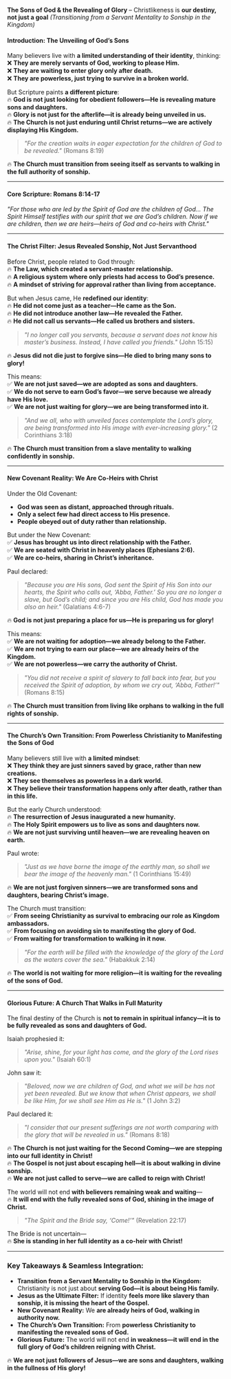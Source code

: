 **The Sons of God & the Revealing of Glory** – Christlikeness is **our destiny, not just a goal**
_(Transitioning from a Servant Mentality to Sonship in the Kingdom)_

#### **Introduction: The Unveiling of God’s Sons**

Many believers live with **a limited understanding of their identity**, thinking:  
❌ **They are merely servants of God, working to please Him.**  
❌ **They are waiting to enter glory only after death.**  
❌ **They are powerless, just trying to survive in a broken world.**

But Scripture paints **a different picture**:  
🔥 **God is not just looking for obedient followers—He is revealing mature sons and daughters.**  
🔥 **Glory is not just for the afterlife—it is already being unveiled in us.**  
🔥 **The Church is not just enduring until Christ returns—we are actively displaying His Kingdom.**

> _"For the creation waits in eager expectation for the children of God to be revealed."_ (Romans 8:19)

🔥 **The Church must transition from seeing itself as servants to walking in the full authority of sonship.**

---

#### **Core Scripture: Romans 8:14-17**

_"For those who are led by the Spirit of God are the children of God… The Spirit Himself testifies with our spirit that we are God’s children. Now if we are children, then we are heirs—heirs of God and co-heirs with Christ."_

---

#### **The Christ Filter: Jesus Revealed Sonship, Not Just Servanthood**

Before Christ, people related to God through:  
🔥 **The Law, which created a servant-master relationship.**  
🔥 **A religious system where only priests had access to God’s presence.**  
🔥 **A mindset of striving for approval rather than living from acceptance.**

But when Jesus came, He **redefined our identity**:  
🔥 **He did not come just as a teacher—He came as the Son.**  
🔥 **He did not introduce another law—He revealed the Father.**  
🔥 **He did not call us servants—He called us brothers and sisters.**

> _"I no longer call you servants, because a servant does not know his master’s business. Instead, I have called you friends."_ (John 15:15)

🔥 **Jesus did not die just to forgive sins—He died to bring many sons to glory!**

This means:  
✅ **We are not just saved—we are adopted as sons and daughters.**  
✅ **We do not serve to earn God’s favor—we serve because we already have His love.**  
✅ **We are not just waiting for glory—we are being transformed into it.**

> _"And we all, who with unveiled faces contemplate the Lord’s glory, are being transformed into His image with ever-increasing glory."_ (2 Corinthians 3:18)

🔥 **The Church must transition from a slave mentality to walking confidently in sonship.**

---

#### **New Covenant Reality: We Are Co-Heirs with Christ**

Under the Old Covenant:

- **God was seen as distant, approached through rituals.**
- **Only a select few had direct access to His presence.**
- **People obeyed out of duty rather than relationship.**

But under the New Covenant:  
✅ **Jesus has brought us into direct relationship with the Father.**  
✅ **We are seated with Christ in heavenly places (Ephesians 2:6).**  
✅ **We are co-heirs, sharing in Christ’s inheritance.**

Paul declared:

> _"Because you are His sons, God sent the Spirit of His Son into our hearts, the Spirit who calls out, ‘Abba, Father.’ So you are no longer a slave, but God’s child; and since you are His child, God has made you also an heir."_ (Galatians 4:6-7)

🔥 **God is not just preparing a place for us—He is preparing us for glory!**

This means:  
✅ **We are not waiting for adoption—we already belong to the Father.**  
✅ **We are not trying to earn our place—we are already heirs of the Kingdom.**  
✅ **We are not powerless—we carry the authority of Christ.**

> _"You did not receive a spirit of slavery to fall back into fear, but you received the Spirit of adoption, by whom we cry out, ‘Abba, Father!’"_ (Romans 8:15)

🔥 **The Church must transition from living like orphans to walking in the full rights of sonship.**

---

#### **The Church’s Own Transition: From Powerless Christianity to Manifesting the Sons of God**

Many believers still live with **a limited mindset**:  
❌ **They think they are just sinners saved by grace, rather than new creations.**  
❌ **They see themselves as powerless in a dark world.**  
❌ **They believe their transformation happens only after death, rather than in this life.**

But the early Church understood:  
🔥 **The resurrection of Jesus inaugurated a new humanity.**  
🔥 **The Holy Spirit empowers us to live as sons and daughters now.**  
🔥 **We are not just surviving until heaven—we are revealing heaven on earth.**

Paul wrote:

> _"Just as we have borne the image of the earthly man, so shall we bear the image of the heavenly man."_ (1 Corinthians 15:49)

🔥 **We are not just forgiven sinners—we are transformed sons and daughters, bearing Christ’s image.**

The Church must transition:  
✅ **From seeing Christianity as survival to embracing our role as Kingdom ambassadors.**  
✅ **From focusing on avoiding sin to manifesting the glory of God.**  
✅ **From waiting for transformation to walking in it now.**

> _"For the earth will be filled with the knowledge of the glory of the Lord as the waters cover the sea."_ (Habakkuk 2:14)

🔥 **The world is not waiting for more religion—it is waiting for the revealing of the sons of God.**

---

#### **Glorious Future: A Church That Walks in Full Maturity**

The final destiny of the Church is **not to remain in spiritual infancy—it is to be fully revealed as sons and daughters of God.**

Isaiah prophesied it:

> _"Arise, shine, for your light has come, and the glory of the Lord rises upon you."_ (Isaiah 60:1)

John saw it:

> _"Beloved, now we are children of God, and what we will be has not yet been revealed. But we know that when Christ appears, we shall be like Him, for we shall see Him as He is."_ (1 John 3:2)

Paul declared it:

> _"I consider that our present sufferings are not worth comparing with the glory that will be revealed in us."_ (Romans 8:18)

🔥 **The Church is not just waiting for the Second Coming—we are stepping into our full identity in Christ!**  
🔥 **The Gospel is not just about escaping hell—it is about walking in divine sonship.**  
🔥 **We are not just called to serve—we are called to reign with Christ!**

The world will not end **with believers remaining weak and waiting**—  
🔥 **It will end with the fully revealed sons of God, shining in the image of Christ.**

> _"The Spirit and the Bride say, ‘Come!’"_ (Revelation 22:17)

The Bride is not uncertain—  
🔥 **She is standing in her full identity as a co-heir with Christ!**

---

### **Key Takeaways & Seamless Integration:**

- **Transition from a Servant Mentality to Sonship in the Kingdom:** Christianity is not just about **serving God—it is about being His family.**
- **Jesus as the Ultimate Filter:** If identity **feels more like slavery than sonship, it is missing the heart of the Gospel.**
- **New Covenant Reality:** We **are already heirs of God, walking in authority now.**
- **The Church’s Own Transition:** From **powerless Christianity to manifesting the revealed sons of God.**
- **Glorious Future:** The world will not end **in weakness—it will end in the full glory of God’s children reigning with Christ.**

🔥 **We are not just followers of Jesus—we are sons and daughters, walking in the fullness of His glory!**